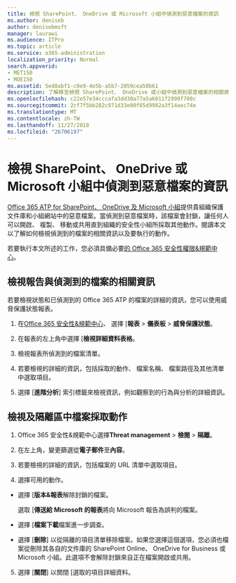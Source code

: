 ```yaml
---
title: 檢視 SharePoint、 OneDrive 或 Microsoft 小組中偵測到惡意檔案的資訊
ms.author: deniseb
author: denisebmsft
manager: laurawi
ms.audience: ITPro
ms.topic: article
ms.service: o365-administration
localization_priority: Normal
search.appverid:
- MET150
- MOE150
ms.assetid: 5ed8abf1-c0e9-4e5b-a5b7-2059cea50b61
description: 了解移至檢視 SharePoint、 OneDrive 或小組中偵測到惡意檔案的相關資訊的位置以及如何將這些檔案採取動作。
ms.openlocfilehash: c22e57e34cccafa3dd30a77a5a6011f2999f708c
ms.sourcegitcommit: 2cf7f5bb282c971d33e00f65d9982a3f14aec74e
ms.translationtype: MT
ms.contentlocale: zh-TW
ms.lasthandoff: 11/27/2018
ms.locfileid: "26706197"
---
```

# <a name="view-information-about-malicious-files-detected-in-sharepoint-onedrive-or-microsoft-teams"></a>檢視 SharePoint、 OneDrive 或 Microsoft 小組中偵測到惡意檔案的資訊

[Office 365 ATP for SharePoint、 OneDrive 及 Microsoft 小組](atp-for-spo-odb-and-teams.md)提供貴組織保護文件庫和小組網站中的惡意檔案。當偵測到惡意檔案時，該檔案會封鎖，讓任何人可以開啟、 複製、 移動或共用直到組織的安全性小組所採取其他動作。閱讀本文以了解如何檢視偵測到的檔案的相關資訊以及要執行的動作。 

若要執行本文所述的工作，您必須具備必要[的 Office 365 安全性權限&amp;規範中心](permissions-in-the-security-and-compliance-center.md)。 
  
## <a name="view-reports-with-information-about-detected-files"></a>檢視報告與偵測到的檔案的相關資訊

若要檢視狀態和已偵測到的 Office 365 ATP 的檔案的詳細的資訊，您可以使用威脅保護狀態報表。
  
1. 在[Office 365 安全性&amp;規範中心](https://security.microsoft.com)、 選擇 [**報表** \> **儀表板** \> **威脅保護狀態**。
    
2. 在報表的左上角中選擇 [**檢視詳細資料表格**。
    
3. 檢視報表所偵測到的檔案清單。
    
4. 若要檢視的詳細的資訊，包括採取的動作、 檔案名稱、 檔案路徑及其他清單中選取項目。
    
5. 選擇 [**進階分析**] 索引標籤來檢視資訊，例如觀察到的行為與分析的詳細資訊。 
  
## <a name="view-and-take-action-on-files-in-quarantine"></a>檢視及隔離區中檔案採取動作

1. Office 365 安全性&amp;規範中心選擇**Threat management** \> **檢閱** \> **隔離**。
    
2. 在左上角，變更篩選從**電子郵件**至**內容**。
    
3. 若要檢視的詳細的資訊，包括檔案的 URL 清單中選取項目。
    
4. 選擇可用的動作。
    
  - 選擇 [**版本&amp;報表**解除封鎖的檔案。 
    
    選取 [**傳送給 Microsoft 的報表**將向 Microsoft 報告為誤判的檔案。 
    
  - 選擇 [**檔案下載**檔案進一步調查。 
    
  - 選擇 [**刪除**] 以從隔離的項目清單移除檔案。如果您選擇這個選項，您必須也檔案從刪除其各自的文件庫的 SharePoint Online、 OneDrive for Business 或 Microsoft 小組。此選項不會解除封鎖來自正在檔案開啟或共用。 
    
5. 選擇 [**關閉**] 以關閉 [選取的項目詳細資料。 
  
  

